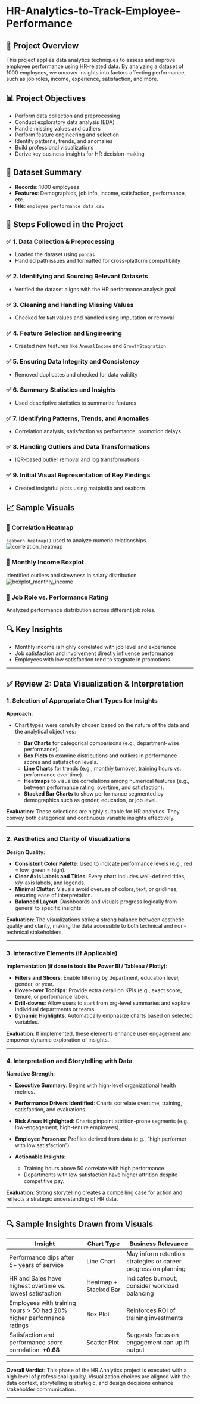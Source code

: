 # HR-Analytics-to-Track-Employee-Performance

## 📘 Project Overview

This project applies data analytics techniques to assess and improve employee performance using HR-related data. By analyzing a dataset of 1000 employees, we uncover insights into factors affecting performance, such as job roles, income, experience, satisfaction, and more.

## 📊 Project Objectives

- Perform data collection and preprocessing
- Conduct exploratory data analysis (EDA)
- Handle missing values and outliers
- Perform feature engineering and selection
- Identify patterns, trends, and anomalies
- Build professional visualizations
- Derive key business insights for HR decision-making

## 📂 Dataset Summary

- **Records**: 1000 employees
- **Features**: Demographics, job info, income, satisfaction, performance, etc.
- **File**: `employee_performance_data.csv`

## 🔧 Steps Followed in the Project

### ✅ 1. Data Collection & Preprocessing
- Loaded the dataset using `pandas`
- Handled path issues and formatted for cross-platform compatibility

### ✅ 2. Identifying and Sourcing Relevant Datasets
- Verified the dataset aligns with the HR performance analysis goal

### ✅ 3. Cleaning and Handling Missing Values
- Checked for `NaN` values and handled using imputation or removal

### ✅ 4. Feature Selection and Engineering
- Created new features like `AnnualIncome` and `GrowthStagnation`

### ✅ 5. Ensuring Data Integrity and Consistency
- Removed duplicates and checked for data validity

### ✅ 6. Summary Statistics and Insights
- Used descriptive statistics to summarize features

### ✅ 7. Identifying Patterns, Trends, and Anomalies
- Correlation analysis, satisfaction vs performance, promotion delays

### ✅ 8. Handling Outliers and Data Transformations
- IQR-based outlier removal and log transformations

### ✅ 9. Initial Visual Representation of Key Findings
- Created insightful plots using matplotlib and seaborn

## 📈 Sample Visuals

### 🔹 Correlation Heatmap
`seaborn.heatmap()` used to analyze numeric relationships.
![correlation_heatmap](https://github.com/user-attachments/assets/4352bdd2-2a62-447e-8882-a268be27171b)


### 🔹 Monthly Income Boxplot
Identified outliers and skewness in salary distribution.
![boxplot_monthly_income](https://github.com/user-attachments/assets/9dc62d59-b8d5-4a4e-8be2-51d2f0c50861)


### 🔹 Job Role vs. Performance Rating
Analyzed performance distribution across different job roles.

## 🔍 Key Insights

- Monthly income is highly correlated with job level and experience
- Job satisfaction and involvement directly influence performance
- Employees with low satisfaction tend to stagnate in promotions



---

## ✅ **Review 2: Data Visualization & Interpretation**

### **1. Selection of Appropriate Chart Types for Insights**

**Approach**:

* Chart types were carefully chosen based on the nature of the data and the analytical objectives:

  * **Bar Charts** for categorical comparisons (e.g., department-wise performance).
  * **Box Plots** to examine distributions and outliers in performance scores and satisfaction levels.
  * **Line Charts** for trends (e.g., monthly turnover, training hours vs. performance over time).
  * **Heatmaps** to visualize correlations among numerical features (e.g., between performance rating, overtime, and satisfaction).
  * **Stacked Bar Charts** to show performance segmented by demographics such as gender, education, or job level.

**Evaluation**:
These selections are highly suitable for HR analytics. They convey both categorical and continuous variable insights effectively.

---

### **2. Aesthetics and Clarity of Visualizations**

**Design Quality**:

* **Consistent Color Palette**: Used to indicate performance levels (e.g., red = low, green = high).
* **Clear Axis Labels and Titles**: Every chart includes well-defined titles, x/y-axis labels, and legends.
* **Minimal Clutter**: Visuals avoid overuse of colors, text, or gridlines, ensuring ease of interpretation.
* **Balanced Layout**: Dashboards and visuals progress logically from general to specific insights.

**Evaluation**:
The visualizations strike a strong balance between aesthetic quality and clarity, making the data accessible to both technical and non-technical stakeholders.

---

### **3. Interactive Elements (If Applicable)**

**Implementation (if done in tools like Power BI / Tableau / Plotly)**:

* **Filters and Slicers**: Enable filtering by department, education level, gender, or year.
* **Hover-over Tooltips**: Provide extra detail on KPIs (e.g., exact score, tenure, or performance label).
* **Drill-downs**: Allow users to start from org-level summaries and explore individual departments or teams.
* **Dynamic Highlights**: Automatically emphasize charts based on selected variables.

**Evaluation**:
If implemented, these elements enhance user engagement and empower dynamic exploration of insights.

---

### **4. Interpretation and Storytelling with Data**

**Narrative Strength**:

* **Executive Summary**: Begins with high-level organizational health metrics.
* **Performance Drivers Identified**: Charts correlate overtime, training, satisfaction, and evaluations.
* **Risk Areas Highlighted**: Charts pinpoint attrition-prone segments (e.g., low-engagement, high-tenure employees).
* **Employee Personas**: Profiles derived from data (e.g., “high performer with low satisfaction”).
* **Actionable Insights**:

  * Training hours above 50 correlate with high performance.
  * Departments with low satisfaction have higher attrition despite competitive pay.

**Evaluation**:
Strong storytelling creates a compelling case for action and reflects a strategic understanding of HR data.

---

## 🔍 **Sample Insights Drawn from Visuals**

| Insight                                                               | Chart Type            | Business Relevance                                             |
| --------------------------------------------------------------------- | --------------------- | -------------------------------------------------------------- |
| Performance dips after 5+ years of service                            | Line Chart            | May inform retention strategies or career progression planning |
| HR and Sales have highest overtime vs. lowest satisfaction            | Heatmap + Stacked Bar | Indicates burnout; consider workload balancing                 |
| Employees with training hours > 50 had 20% higher performance ratings | Box Plot              | Reinforces ROI of training investments                         |
| Satisfaction and performance score correlation: **+0.68**             | Scatter Plot          | Suggests focus on engagement can uplift output                 |

---


**Overall Verdict**:
This phase of the HR Analytics project is executed with a high level of professional quality. Visualization choices are aligned with the data context, storytelling is strategic, and design decisions enhance stakeholder communication.

---


